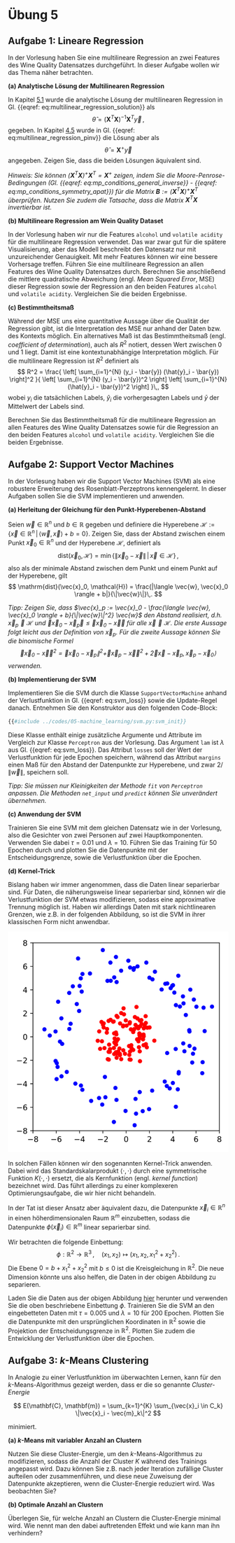 # Übung 5

## Aufgabe 1: Lineare Regression

<!--- ANCHOR: aufgabe_1 --->

In der Vorlesung haben Sie eine multilineare Regression an zwei Features
des Wine Quality Datensatzes durchgeführt. In dieser Aufgabe wollen wir
das Thema näher betrachten.

**(a) Analytische Lösung der Multilinearen Regression**

In Kapitel [5.1](../05-machine_learning/01-supervised_learning.md#regression) 
wurde die analytische Lösung der multilinearen Regression in 
Gl. {{eqref: eq:multilinear_regression_solution}} als
$$
\hat{\theta} = (\bm{X}^T \bm{X})^{-1} \bm{X}^T \vec{y}\,,
$$
gegeben. In Kapitel [4.5](../04-evd_and_svd/05-linear_equations.md) wurde in
Gl. {{eqref: eq:multilinear_regression_pinv}} die Lösung aber als
$$
\hat{\theta} = \bm{X}^+ \vec{y}
$$
angegeben. Zeigen Sie, dass die beiden Lösungen äquivalent sind.

*Hinweis: Sie können $(\bm{X}^T \bm{X})^{+} \bm{X}^T = \bm{X}^+$ zeigen, 
indem Sie die Moore-Penrose-Bedingungen 
(Gl. {{eqref: eq:mp_conditions_general_inverse}} - {{eqref: eq:mp_conditions_symmetry_apat}})
für die Matrix $\bm{B} := (\bm{X}^T \bm{X})^{+} \bm{X}^T$ überprüfen. 
Nutzen Sie zudem die Tatsache, dass die Matrix $\bm{X}^T \bm{X}$ invertierbar ist.*

<!--
Lösung:
```python
{{#include ../codes/05-machine_learning/exercise_05_01.py:a}}
```
-->

**(b) Multilineare Regression am Wein Quality Dataset**

In der Vorlesung haben wir nur die Features `alcohol` und `volatile acidity` 
für die multilineare Regression verwendet. Das war zwar gut für die
spätere Visualisierung, aber das Modell beschreibt den Datensatz nur mit
unzureichender Genauigkeit. Mit mehr Features können wir eine bessere
Vorhersage treffen. Führen Sie eine multilineare Regression an allen
Features des Wine Quality Datensatzes durch. Berechnen Sie anschließend die
mittlere quadratische Abweichung (engl. *Mean Squared Error*, MSE) dieser
Regression sowie der Regression an den beiden Features `alcohol` und
`volatile acidity`. Vergleichen Sie die beiden Ergebnisse.

<!--
Lösung:
```python
{{#include ../codes/05-machine_learning/exercise_05_01.py:b}}
```
-->

**(c) Bestimmtheitsmaß**

Während der MSE uns eine quantitative Aussage über die Qualität der
Regression gibt, ist die Interpretation des MSE nur anhand
der Daten bzw. des Kontexts möglich. Ein alternatives Maß ist das
Bestimmtheitsmaß (engl. *coefficient of determination*), auch
als $R^2$ notiert, dessen Wert zwischen 0 und 1 liegt. Damit ist eine
kontextunabhängige Interpretation möglich. Für die multilineare Regression
ist $R^2$ definiert als
$$
  R^2 = \frac{
    \left[ \sum_{i=1}^{N} (y_i - \bar{y}) (\hat{y}_i - \bar{y}) \right]^2
  }{
    \left[ \sum_{i=1}^{N} (y_i - \bar{y})^2 \right]
    \left[ \sum_{i=1}^{N} (\hat{y}_i - \bar{y})^2 \right]
  }\,,
$$
wobei $y_i$ die tatsächlichen Labels, $\hat{y}_i$ die vorhergesagten Labels
und $\bar{y}$ der Mittelwert der Labels sind. 

Berechnen Sie das Bestimmtheitsmaß für die multilineare Regression an
allen Features des Wine Quality Datensatzes sowie für die Regression
an den beiden Features `alcohol` und `volatile acidity`. Vergleichen Sie
die beiden Ergebnisse.

<!--
Lösung:
```python
{{#include ../codes/05-machine_learning/exercise_05_01.py:c}}
```
-->

<!--- ANCHOR_END: aufgabe_1 --->

## Aufgabe 2: Support Vector Machines

<!--- ANCHOR: aufgabe_2 --->
In der Vorlesung haben wir die Support Vector Machines (SVM) als eine 
robustere Erweiterung des Rosenblatt-Perzeptrons kennengelernt. In dieser
Aufgaben sollen Sie die SVM implementieren und anwenden.

**(a) Herleitung der Gleichung für den Punkt-Hyperebenen-Abstand**

Seien $\vec{w} \in \mathbb{R}^n$ und $b \in \mathbb{R}$ gegeben und definiere
die Hyperebene 
$\mathcal{H} := \{ \vec{x} \in \mathbb{R}^n \,|\, \langle \vec{w}, \vec{x} \rangle + b = 0 \}$.
Zeigen Sie, dass der Abstand zwischen einem Punkt $\vec{x}_0 \in \mathbb{R}^n$
und der Hyperebene $\mathcal{H}$, definiert als
$$
\mathrm{dist}(\vec{x}_0, \mathcal{H}) = \min \{ \|\vec{x}_0 - \vec{x}\| \,|\, \vec{x} \in \mathcal{H} \}\,,
$$
also als der minimale Abstand zwischen dem Punkt und einem Punkt auf der 
Hyperebene, gilt
$$
\mathrm{dist}(\vec{x}_0, \mathcal{H}) = \frac{|\langle \vec{w}, \vec{x}_0 \rangle + b|}{\|\vec{w}\|}\,.
$$

*Tipp: Zeigen Sie, dass 
$\vec{x}_p := \vec{x}_0 - \frac{\langle \vec{w}, \vec{x}_0 \rangle + b}{\|\vec{w}\|^2} \vec{w}$
den Abstand realisiert, d.h. $\vec{x}_p \in \mathcal{H}$ und
$\|\vec{x}_0 - \vec{x}_p\| \leq \|\vec{x}_0 - \vec{x}\|$ für alle
$\vec{x} \in \mathcal{H}$. Die erste Aussage folgt leicht aus der
Definition von $\vec{x}_p$. Für die zweite Aussage können Sie die
binomische Formel
$$
  \|\vec{x}_0 - \vec{x}\|^2 = \|\vec{x}_0 - \vec{x}_p\|^2 
    + \|\vec{x}_p - \vec{x}\|^2 
    + 2 \langle \vec{x} - \vec{x}_p, \vec{x}_p - \vec{x}_0 \rangle
$$
verwenden.*

**(b) Implementierung der SVM**

Implementieren Sie die SVM durch die Klasse `SupportVectorMachine` anhand der 
Verlustfunktion in Gl. {{eqref: eq:svm_loss}} sowie die Update-Regel danach.
Entnehmen Sie den Konstruktor aus den folgenden Code-Block:
```python
{{#include ../codes/05-machine_learning/svm.py:svm_init}}
```
Diese Klasse enthält einige zusätzliche Argumente und Attribute im Vergleich
zur Klasse `Perceptron` aus der Vorlesung. Das Argument `lam` ist $\lambda$
aus Gl. {{eqref: eq:svm_loss}}. Das Attribut `losses` soll der Wert der
Verlustfunktion für jede Epochen speichern, während das Attribut `margins`
einen Maß für den Abstand der Datenpunkte zur Hyperebene, und zwar
$2 / \|\vec{w}\|$, speichern soll. 

*Tipp: Sie müssen nur Kleinigkeiten der Methode `fit` von `Perceptron` 
anpassen. Die Methoden `net_input` und `predict` können Sie unverändert
übernehmen.*

**(c) Anwendung der SVM**

Trainieren Sie eine SVM mit dem gleichen Datensatz wie in der Vorlesung,
also die Gesichter von zwei Personen auf zwei Hauptkomponenten. Verwenden
Sie dabei $\tau = 0.01$ und $\lambda = 10$. Führen Sie das Training für
50 Epochen durch und plotten Sie die Datenpunkte mit der Entscheidungsgrenze,
sowie die Verlustfunktion über die Epochen.

**(d) Kernel-Trick**

Bislang haben wir immer angenommen, dass die Daten linear separierbar sind.
Für Daten, die näherungsweise linear separierbar sind, können wir die 
Verlustfunktion der SVM etwas modifizieren, sodass eine approximative
Trennung möglich ist. Haben wir allerdings Daten mit stark nichtlinearen
Grenzen, wie z.B. in der folgenden Abbildung, so ist die SVM in ihrer
klassischen Form nicht anwendbar.

<p align="center">
  <img src="../assets/figures/05-machine_learning/double_circle.svg" alt="Daten mit nichtlinearen Grenzen">
</p>

In solchen Fällen können wir den sogenannten Kernel-Trick anwenden. Dabei
wird das Standardskalarprodukt $\langle \cdot, \cdot \rangle$ durch 
eine symmetrische Funktion $K(\cdot, \cdot)$ ersetzt, die als Kernfunktion
(engl. *kernel function*) bezeichnet wird. Das führt allerdings zu einer
komplexeren Optimierungsaufgabe, die wir hier nicht behandeln.

In der Tat ist dieser Ansatz aber äquivalent dazu, die Datenpunkte
$\vec{x}_ i \in \mathbb{R}^n$ in einen höherdimensionalen Raum
$\mathbb{R}^m$ einzubetten, sodass die Datenpunkte 
$\phi(\vec{x}_ i) \in \mathbb{R}^m$ linear separierbar sind. 

Wir betrachten die folgende Einbettung:
$$
  \phi: \mathbb{R}^2 \to \mathbb{R}^3\,,\quad
  (x_1, x_2) \mapsto (x_1, x_2, x_1^2 + x_2^2)\,.
$$
Die Ebene $0 = b + x_1^2 + x_2^2$ mit $b \leq 0$ ist die Kreisgleichung
in $\mathbb{R}^2$. Die neue Dimension könnte uns also helfen, die Daten
in der obigen Abbildung zu separieren.

Laden Sie die Daten aus der obigen Abbildung
<a href="../assets/data/05-machine_learning/double_circle.csv" download>hier</a>
herunter und verwenden Sie die oben beschriebene Einbettung $\phi$. 
Trainieren Sie die SVM an den eingebetteten Daten mit
$\tau = 0.005$ und $\lambda = 10$ für 200 Epochen. Plotten Sie die Datenpunkte
mit den ursprünglichen Koordinaten in $\mathbb{R}^2$ sowie die Projektion
der Entscheidungsgrenze in $\mathbb{R}^2$. Plotten Sie zudem die 
Entwicklung der Verlustfunktion über die Epochen.
<!--- ANCHOR_END: aufgabe_2 --->


## Aufgabe 3: $k$-Means Clustering

<!--- ANCHOR: aufgabe_3 --->
In Analogie zu einer Verlustfunktion im überwachten Lernen, kann für den 
$k$-Means-Algorithmus gezeigt werden, dass er die so genannte *Cluster-Energie*

$$
  E(\mathbf{C}, \mathbf{m}) = \sum_{k=1}^{K} \sum_{\vec{x}_i \in C_k} \|\vec{x}_i - \vec{m}_k\|^2
$$

minimiert. 

**(a) $k$-Means mit variabler Anzahl an Clustern**

Nutzen Sie diese Cluster-Energie, um den $k$-Means-Algorithmus zu modifizieren, 
sodass die Anzahl der Cluster $K$ während des Trainings angepasst wird. Dazu können Sie
z.B. nach jeder Iteration zufällige Cluster aufteilen oder zusammenführen, und diese 
neue Zuweisung der Datenpunkte akzeptieren, wenn die Cluster-Energie reduziert wird. 
Was beobachten Sie?

**(b) Optimale Anzahl an Clustern**

Überlegen Sie, für welche Anzahl an Clustern die Cluster-Energie minimal wird.
Wie nennt man den dabei auftretenden Effekt und wie kann man ihn verhindern?
<!--- ANCHOR_END: aufgabe_3 --->

